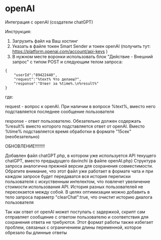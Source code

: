 # openAI
Интеграция с openAI (создатели chatGPT)


Инструкция:
1. Загрузить файл на Ваш хостинг
2. Указать в файле токен Smart Sender и токен openAI (получить тут: https://platform.openai.com/account/api-keys )
3. В нужном месте воронки использовать блок "Действие - Внешний запрос" с типом POST и следующим телом запроса:
```
{
    "userId":"89422440",
    "request":"%text% Что делаеш?",
    "response":"Ответ за %time%.\n%result%"
}
```
где:

request - вопрос к openAI. При наличии в вопросе %text%, вместо него подставляется последнее сообщение пользователя

response - ответ пользователю. Обезательно должен содержать %result% вместо которого подставляется ответ от openAI. Вместо %time% подставляется время обработки в формате "15сек" (необезательно)


ОБНОВЛЕНИЕ!!!!!!!!

Добавлен файл chatGPT.php, в котором уже используется API текущего chatGPT, вместо предыдущего davinchi (в файле openAI.php)
Структура запроса аналогична прежней версии для сохранения совместимости.
Обратите внимание, что этот файл уже работает в формате чата и при каждом запросе будет передаватся вся история переписки пользователя с искуственным интелектом, что повлечет увеличение стоимости использования API. История разных пользователей не пересекается между собой. В целях оптимизации можно добавить в тело запроса параметр "clearChat":true, что очистит историю диалога пользователя


Так как ответ от openAI может поступать с задержкой, скрипт сам отправляет сообщение с ответом пользователю и соответствия для сохранения ответа не требуются. Этот формат работы также избегает проблем, связаных с ограничением длины переменной, которое обрезало бы длинные ответы
